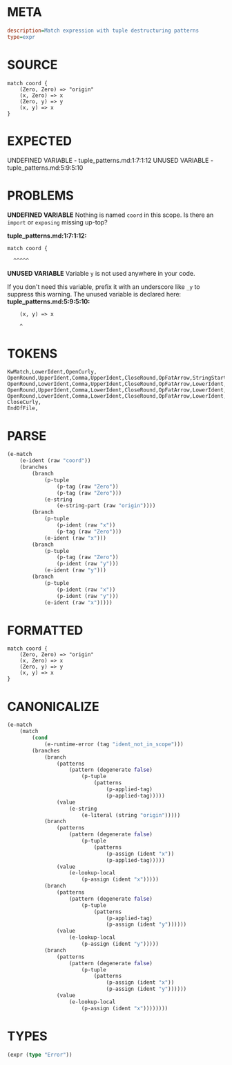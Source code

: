 # META
~~~ini
description=Match expression with tuple destructuring patterns
type=expr
~~~
# SOURCE
~~~roc
match coord {
    (Zero, Zero) => "origin"
    (x, Zero) => x
    (Zero, y) => y
    (x, y) => x
}
~~~
# EXPECTED
UNDEFINED VARIABLE - tuple_patterns.md:1:7:1:12
UNUSED VARIABLE - tuple_patterns.md:5:9:5:10
# PROBLEMS
**UNDEFINED VARIABLE**
Nothing is named `coord` in this scope.
Is there an `import` or `exposing` missing up-top?

**tuple_patterns.md:1:7:1:12:**
```roc
match coord {
```
      ^^^^^


**UNUSED VARIABLE**
Variable `y` is not used anywhere in your code.

If you don't need this variable, prefix it with an underscore like `_y` to suppress this warning.
The unused variable is declared here:
**tuple_patterns.md:5:9:5:10:**
```roc
    (x, y) => x
```
        ^


# TOKENS
~~~zig
KwMatch,LowerIdent,OpenCurly,
OpenRound,UpperIdent,Comma,UpperIdent,CloseRound,OpFatArrow,StringStart,StringPart,StringEnd,
OpenRound,LowerIdent,Comma,UpperIdent,CloseRound,OpFatArrow,LowerIdent,
OpenRound,UpperIdent,Comma,LowerIdent,CloseRound,OpFatArrow,LowerIdent,
OpenRound,LowerIdent,Comma,LowerIdent,CloseRound,OpFatArrow,LowerIdent,
CloseCurly,
EndOfFile,
~~~
# PARSE
~~~clojure
(e-match
	(e-ident (raw "coord"))
	(branches
		(branch
			(p-tuple
				(p-tag (raw "Zero"))
				(p-tag (raw "Zero")))
			(e-string
				(e-string-part (raw "origin"))))
		(branch
			(p-tuple
				(p-ident (raw "x"))
				(p-tag (raw "Zero")))
			(e-ident (raw "x")))
		(branch
			(p-tuple
				(p-tag (raw "Zero"))
				(p-ident (raw "y")))
			(e-ident (raw "y")))
		(branch
			(p-tuple
				(p-ident (raw "x"))
				(p-ident (raw "y")))
			(e-ident (raw "x")))))
~~~
# FORMATTED
~~~roc
match coord {
	(Zero, Zero) => "origin"
	(x, Zero) => x
	(Zero, y) => y
	(x, y) => x
}
~~~
# CANONICALIZE
~~~clojure
(e-match
	(match
		(cond
			(e-runtime-error (tag "ident_not_in_scope")))
		(branches
			(branch
				(patterns
					(pattern (degenerate false)
						(p-tuple
							(patterns
								(p-applied-tag)
								(p-applied-tag)))))
				(value
					(e-string
						(e-literal (string "origin")))))
			(branch
				(patterns
					(pattern (degenerate false)
						(p-tuple
							(patterns
								(p-assign (ident "x"))
								(p-applied-tag)))))
				(value
					(e-lookup-local
						(p-assign (ident "x")))))
			(branch
				(patterns
					(pattern (degenerate false)
						(p-tuple
							(patterns
								(p-applied-tag)
								(p-assign (ident "y"))))))
				(value
					(e-lookup-local
						(p-assign (ident "y")))))
			(branch
				(patterns
					(pattern (degenerate false)
						(p-tuple
							(patterns
								(p-assign (ident "x"))
								(p-assign (ident "y"))))))
				(value
					(e-lookup-local
						(p-assign (ident "x"))))))))
~~~
# TYPES
~~~clojure
(expr (type "Error"))
~~~
